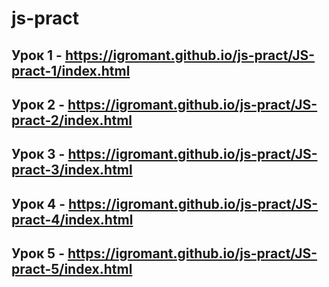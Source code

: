# js-pract
## Урок 1 - https://igromant.github.io/js-pract/JS-pract-1/index.html
## Урок 2 - https://igromant.github.io/js-pract/JS-pract-2/index.html
## Урок 3 - https://igromant.github.io/js-pract/JS-pract-3/index.html
## Урок 4 - https://igromant.github.io/js-pract/JS-pract-4/index.html
## Урок 5 - https://igromant.github.io/js-pract/JS-pract-5/index.html
